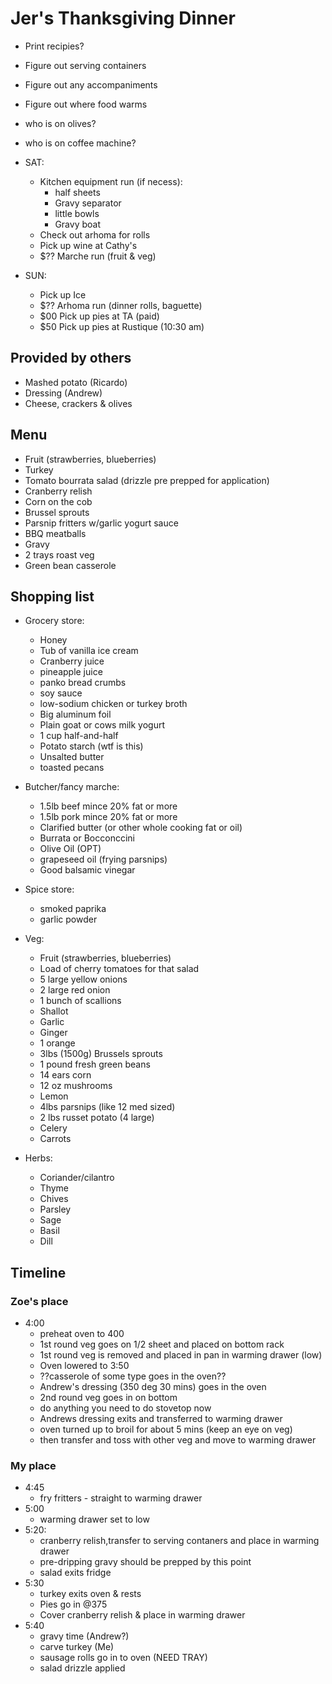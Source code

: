 # Jer's Thanksgiving Dinner

- Print recipies?
- Figure out serving containers
- Figure out any accompaniments
- Figure out where food warms
- who is on olives?
- who is on coffee machine?

- SAT:
  - Kitchen equipment run (if necess):
    - half sheets
    - Gravy separator
    - little bowls
    - Gravy boat
  - Check out arhoma for rolls
  - Pick up wine at Cathy's
  - $?? Marche run (fruit & veg)

- SUN:
  - Pick up Ice
  - $?? Arhoma run (dinner rolls, baguette)
  - $00 Pick up pies at TA (paid)
  - $50 Pick up pies at Rustique (10:30 am)

## Provided by others

- Mashed potato (Ricardo)
- Dressing (Andrew)
- Cheese, crackers & olives

## Menu

- Fruit (strawberries, blueberries)
- Turkey
- Tomato bourrata salad (drizzle pre prepped for application)
- Cranberry relish
- Corn on the cob
- Brussel sprouts
- Parsnip fritters w/garlic yogurt sauce
- BBQ meatballs
- Gravy
- 2 trays roast veg
- Green bean casserole

## Shopping list

- Grocery store:
  - Honey
  - Tub of vanilla ice cream
  - Cranberry juice
  - pineapple juice
  - panko bread crumbs
  - soy sauce
  - low-sodium chicken or turkey broth
  - Big aluminum foil
  - Plain goat or cows milk yogurt
  - 1 cup half-and-half
  - Potato starch (wtf is this)
  - Unsalted butter
  - toasted pecans

- Butcher/fancy marche:
  - 1.5lb beef mince 20% fat or more
  - 1.5lb pork mince 20% fat or more
  - Clarified butter (or other whole cooking fat or oil)
  - Burrata or Bocconccini
  - Olive Oil (OPT)
  - grapeseed oil (frying parsnips)
  - Good balsamic vinegar

- Spice store:
  - smoked paprika
  - garlic powder

- Veg:
  - Fruit (strawberries, blueberries)
  - Load of cherry tomatoes for that salad
  - 5 large yellow onions
  - 2 large red onion
  - 1 bunch of scallions
  - Shallot
  - Garlic
  - Ginger
  - 1 orange
  - 3lbs (1500g) Brussels sprouts
  - 1 pound fresh green beans
  - 14 ears corn
  - 12 oz mushrooms
  - Lemon
  - 4lbs parsnips (like 12 med sized)
  - 2 lbs russet potato (4 large)
  - Celery
  - Carrots  

- Herbs:
  - Coriander/cilantro
  - Thyme
  - Chives
  - Parsley
  - Sage
  - Basil
  - Dill

## Timeline

### Zoe's place

- 4:00
  - preheat oven to 400
  - 1st round veg goes on 1/2 sheet and placed on bottom rack
  - 1st round veg is removed and placed in pan in warming drawer (low)
  - Oven lowered to 3:50
  - ??casserole of some type goes in the oven??
  - Andrew's dressing (350 deg 30 mins) goes in the oven
  - 2nd round veg goes in on bottom
  - do anything you need to do stovetop now
  - Andrews dressing exits and transferred to warming drawer
  - oven turned up to broil for about 5 mins (keep an eye on veg)
  - then transfer and toss with other veg and move to warming drawer

### My place

- 4:45
  - fry fritters - straight to warming drawer
- 5:00
  - warming drawer set to low
- 5:20:
  - cranberry relish,transfer to serving contaners and place in warming drawer
  - pre-dripping gravy should be prepped by this point
  - salad exits fridge
- 5:30
  - turkey exits oven & rests
  - Pies go in @375
  - Cover cranberry relish & place in warming drawer
- 5:40
  - gravy time (Andrew?)
  - carve turkey (Me)
  - sausage rolls go in to oven (NEED TRAY)
  - salad drizzle applied
  